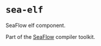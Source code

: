 # `sea-elf`

SeaFlow elf component.

Part of the [SeaFlow](https://github.com/caydenlund/seaflow) compiler toolkit.
